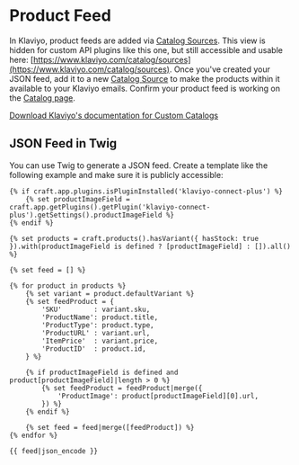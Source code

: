 # Product Feed

In Klaviyo, product feeds are added via [Catalog Sources](https://www.klaviyo.com/catalog/sources). This view is hidden for custom API plugins like this one, but still accessible and usable here: [https://www.klaviyo.com/catalog/sources](https://www.klaviyo.com/catalog/sources). Once you've created your JSON feed, add it to a new [Catalog Source](https://www.klaviyo.com/catalog/sources/create) to make the products within it available to your Klaviyo emails. Confirm your product feed is working on the [Catalog page](https://www.klaviyo.com/catalog/items).

[Download Klaviyo's documentation for Custom Catalogs](https://help.klaviyo.com/attachments/token/mZ2rjQfoEcLjs5OMrXyIeOiK3/?name=Klaviyo+Custom+Catalog.zip)

## JSON Feed in Twig

You can use Twig to generate a JSON feed. Create a template like the following example and make sure it is publicly accessible:

```twig
{% if craft.app.plugins.isPluginInstalled('klaviyo-connect-plus') %}
    {% set productImageField = craft.app.getPlugins().getPlugin('klaviyo-connect-plus').getSettings().productImageField %}
{% endif %}

{% set products = craft.products().hasVariant({ hasStock: true }).with(productImageField is defined ? [productImageField] : []).all() %}

{% set feed = [] %}

{% for product in products %}
    {% set variant = product.defaultVariant %}
    {% set feedProduct = {
        'SKU'        : variant.sku,
        'ProductName': product.title,
        'ProductType': product.type,
        'ProductURL' : variant.url,
        'ItemPrice'  : variant.price,
        'ProductID'  : product.id,
    } %}

    {% if productImageField is defined and product[productImageField]|length > 0 %}
        {% set feedProduct = feedProduct|merge({
            'ProductImage': product[productImageField][0].url,
        }) %}
    {% endif %}

    {% set feed = feed|merge([feedProduct]) %}
{% endfor %}

{{ feed|json_encode }}
```
